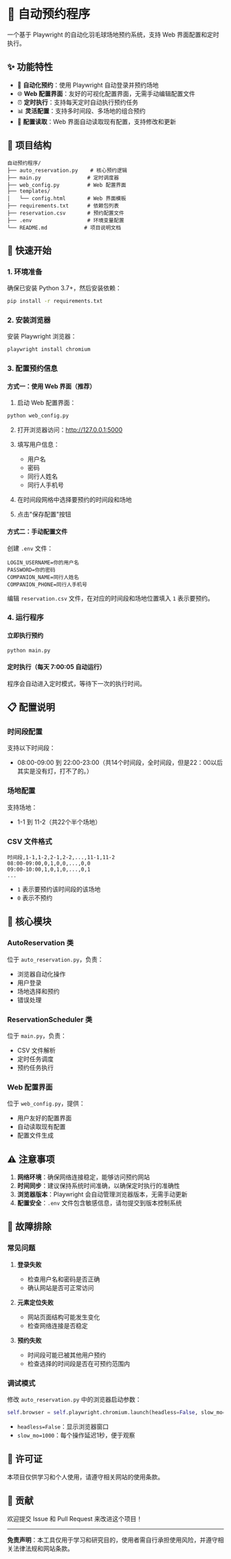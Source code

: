# 🏸 自动预约程序

一个基于 Playwright 的自动化羽毛球场地预约系统，支持 Web 界面配置和定时执行。

## ✨ 功能特性

- 🤖 **自动化预约**：使用 Playwright 自动登录并预约场地
- 🌐 **Web 配置界面**：友好的可视化配置界面，无需手动编辑配置文件
- ⏰ **定时执行**：支持每天定时自动执行预约任务
- 📊 **灵活配置**：支持多时间段、多场地的组合预约
- 🔄 **配置读取**：Web 界面自动读取现有配置，支持修改和更新

## 📁 项目结构

```
自动预约程序/
├── auto_reservation.py    # 核心预约逻辑
├── main.py               # 定时调度器
├── web_config.py         # Web 配置界面
├── templates/
│   └── config.html       # Web 界面模板
├── requirements.txt      # 依赖包列表
├── reservation.csv       # 预约配置文件
├── .env                  # 环境变量配置
└── README.md            # 项目说明文档
```

## 🚀 快速开始

### 1. 环境准备

确保已安装 Python 3.7+，然后安装依赖：

```bash
pip install -r requirements.txt
```

### 2. 安装浏览器

安装 Playwright 浏览器：

```bash
playwright install chromium
```

### 3. 配置预约信息

#### 方式一：使用 Web 界面（推荐）

1. 启动 Web 配置界面：
```bash
python web_config.py
```

2. 打开浏览器访问：http://127.0.0.1:5000

3. 填写用户信息：
   - 用户名
   - 密码
   - 同行人姓名
   - 同行人手机号

4. 在时间段网格中选择要预约的时间段和场地

5. 点击"保存配置"按钮

#### 方式二：手动配置文件

创建 `.env` 文件：
```env
LOGIN_USERNAME=你的用户名
PASSWORD=你的密码
COMPANION_NAME=同行人姓名
COMPANION_PHONE=同行人手机号
```

编辑 `reservation.csv` 文件，在对应的时间段和场地位置填入 `1` 表示要预约。

### 4. 运行程序

#### 立即执行预约
```bash
python main.py
```

#### 定时执行（每天 7:00:05 自动运行）
程序会自动进入定时模式，等待下一次的执行时间。

## 📋 配置说明

### 时间段配置

支持以下时间段：
- 08:00-09:00 到 22:00-23:00（共14个时间段，全时间段，但是22：00以后其实是没有灯，打不了的。）

### 场地配置

支持场地：
- 1-1 到 11-2（共22个半个场地）

### CSV 文件格式

```csv
时间段,1-1,1-2,2-1,2-2,...,11-1,11-2
08:00-09:00,0,1,0,0,...,0,0
09:00-10:00,1,0,1,0,...,0,1
...
```

- `1` 表示要预约该时间段的该场地
- `0` 表示不预约

## 🔧 核心模块

### AutoReservation 类

位于 `auto_reservation.py`，负责：
- 浏览器自动化操作
- 用户登录
- 场地选择和预约
- 错误处理

### ReservationScheduler 类

位于 `main.py`，负责：
- CSV 文件解析
- 定时任务调度
- 预约任务执行

### Web 配置界面

位于 `web_config.py`，提供：
- 用户友好的配置界面
- 自动读取现有配置
- 配置文件生成

## ⚠️ 注意事项

1. **网络环境**：确保网络连接稳定，能够访问预约网站
2. **时间同步**：建议保持系统时间准确，以确保定时执行的准确性
3. **浏览器版本**：Playwright 会自动管理浏览器版本，无需手动更新
4. **配置安全**：`.env` 文件包含敏感信息，请勿提交到版本控制系统

## 🐛 故障排除

### 常见问题

1. **登录失败**
   - 检查用户名和密码是否正确
   - 确认网站是否可正常访问

2. **元素定位失败**
   - 网站页面结构可能发生变化
   - 检查网络连接是否稳定

3. **预约失败**
   - 时间段可能已被其他用户预约
   - 检查选择的时间段是否在可预约范围内

### 调试模式

修改 `auto_reservation.py` 中的浏览器启动参数：
```python
self.browser = self.playwright.chromium.launch(headless=False, slow_mo=1000)
```

- `headless=False`：显示浏览器窗口
- `slow_mo=1000`：每个操作延迟1秒，便于观察

## 📄 许可证

本项目仅供学习和个人使用，请遵守相关网站的使用条款。

## 🤝 贡献

欢迎提交 Issue 和 Pull Request 来改进这个项目！

---

**免责声明**：本工具仅用于学习和研究目的，使用者需自行承担使用风险，并遵守相关法律法规和网站条款。